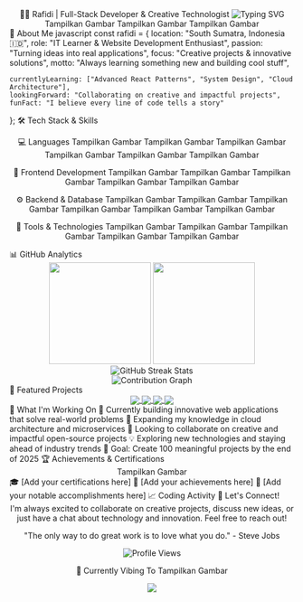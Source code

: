 <div align="center">
👨‍💻 Rafidi | Full-Stack Developer & Creative Technologist
<img src="https://readme-typing-svg.herokuapp.com?font=Fira+Code&weight=600&size=28&pause=1000&color=00D9FF&center=true&vCenter=true&random=false&width=600&lines=IT+Learner+%26+Web+Developer;Turning+Ideas+into+Reality;Building+Cool+Stuff+Daily;Always+Learning+Something+New" alt="Typing SVG" />
Tampilkan Gambar
Tampilkan Gambar
Tampilkan Gambar

</div>
🎯 About Me
javascript
const rafidi = {
    location: "South Sumatra, Indonesia 🇮🇩",
    role: "IT Learner & Website Development Enthusiast",
    passion: "Turning ideas into real applications",
    focus: "Creative projects & innovative solutions",
    motto: "Always learning something new and building cool stuff",
    
    currentlyLearning: ["Advanced React Patterns", "System Design", "Cloud Architecture"],
    lookingForward: "Collaborating on creative and impactful projects",
    funFact: "I believe every line of code tells a story"
};
🛠️ Tech Stack & Skills
<div align="center">
💻 Languages
Tampilkan Gambar
Tampilkan Gambar
Tampilkan Gambar
Tampilkan Gambar
Tampilkan Gambar
Tampilkan Gambar

🎨 Frontend Development
Tampilkan Gambar
Tampilkan Gambar
Tampilkan Gambar
Tampilkan Gambar
Tampilkan Gambar

⚙️ Backend & Database
Tampilkan Gambar
Tampilkan Gambar
Tampilkan Gambar
Tampilkan Gambar
Tampilkan Gambar
Tampilkan Gambar

🚀 Tools & Technologies
Tampilkan Gambar
Tampilkan Gambar
Tampilkan Gambar
Tampilkan Gambar
Tampilkan Gambar

</div>
📊 GitHub Analytics
<div align="center"> <img height="180em" src="https://github-readme-stats.vercel.app/api?username=YOUR_USERNAME&show_icons=true&theme=tokyonight&include_all_commits=true&count_private=true"/> <img height="180em" src="https://github-readme-stats.vercel.app/api/top-langs/?username=YOUR_USERNAME&layout=compact&langs_count=8&theme=tokyonight"/> </div> <div align="center"> <img src="https://github-readme-streak-stats.herokuapp.com/?user=YOUR_USERNAME&theme=tokyonight" alt="GitHub Streak Stats"/> </div> <div align="center"> <img src="https://github-readme-activity-graph.vercel.app/graph?username=YOUR_USERNAME&theme=tokyo-night&hide_border=true" alt="Contribution Graph"/> </div>
🎨 Featured Projects
<div align="center"> <a href="https://github.com/YOUR_USERNAME/PROJECT_1"> <img align="center" src="https://github-readme-stats.vercel.app/api/pin/?username=YOUR_USERNAME&repo=PROJECT_1&theme=tokyonight" /> </a> <a href="https://github.com/YOUR_USERNAME/PROJECT_2"> <img align="center" src="https://github-readme-stats.vercel.app/api/pin/?username=YOUR_USERNAME&repo=PROJECT_2&theme=tokyonight" /> </a> <a href="https://github.com/YOUR_USERNAME/PROJECT_3"> <img align="center" src="https://github-readme-stats.vercel.app/api/pin/?username=YOUR_USERNAME&repo=PROJECT_3&theme=tokyonight" /> </a> <a href="https://github.com/YOUR_USERNAME/PROJECT_4"> <img align="center" src="https://github-readme-stats.vercel.app/api/pin/?username=YOUR_USERNAME&repo=PROJECT_4&theme=tokyonight" /> </a> </div>
💼 What I'm Working On
🔭 Currently building innovative web applications that solve real-world problems
🌱 Expanding my knowledge in cloud architecture and microservices
👯 Looking to collaborate on creative and impactful open-source projects
💡 Exploring new technologies and staying ahead of industry trends
🎯 Goal: Create 100 meaningful projects by the end of 2025
🏆 Achievements & Certifications
<div align="center">
Tampilkan Gambar

</div>
🎓 [Add your certifications here]
🏅 [Add your achievements here]
🌟 [Add your notable accomplishments here]
📈 Coding Activity
<!--START_SECTION:waka--> <!--END_SECTION:waka-->
💬 Let's Connect!
<div align="center">
I'm always excited to collaborate on creative projects, discuss new ideas, or just have a chat about technology and innovation. Feel free to reach out!

"The only way to do great work is to love what you do." - Steve Jobs

<img src="https://komarev.com/ghpvc/?username=YOUR_USERNAME&color=blueviolet&style=for-the-badge&label=PROFILE+VIEWS" alt="Profile Views"/> </div>
<div align="center">
🎵 Currently Vibing To
Tampilkan Gambar

<img src="https://capsule-render.vercel.app/api?type=waving&color=gradient&height=100&section=footer"/> </div>
